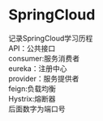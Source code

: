 # SpringCloud
记录SpringCloud学习历程  
API：公共接口  
consumer:服务消费者  
eureka：注册中心  
provider：服务提供者  
feign:负载均衡  
Hystrix:熔断器  
后面数字为端口号
